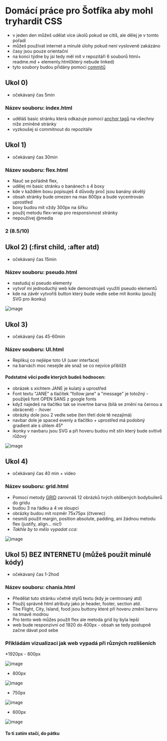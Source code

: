# Domácí práce pro Šotfíka aby mohl tryhardit CSS

* v jeden den můžeš udělat více úkolů pokud se cítíš, ale dělej je v tomto pořadí
* můžeš používat internet a minulé úlohy pokud není vysloveně zakázáno
* časy jsou pouze orientační
* na konci týdne by jsi tedy měl mít v repozitáři 6 souborů html+ readme.md + elementy.html(který nebude linked)
* tyto soubory budou přidány pomocí <a href="https://www.youtube.com/watch?v=B8RSMBSzFuA&ab_channel=Luis">commitů<a>

## Ukol 0) 
* očekávaný čas 5min
### Název souboru: index.html
* uděláš basic stránku která odkazuje pomocí <a href="https://www.w3schools.com/tags/tag_a.asp" target="blank">anchor tagů<a> na všechny níže zmíněné stránky
* vyzkoušej si commitnout do repozitáře

## Ukol 1) 
* očekávaný čas 30min
### Název souboru: flex.html
* Nauč se pořádně flex, 
* udělej mi basic stránku o banánech s 4 boxy
* kde v každém boxu popisuješ 4 důvody proč jsou banány skvělý
* obsah stránky bude omezen na max 800px a bude vycentrován uprostřed
* boxy budou mít vždy 300px na šířku
* použij metodu flex-wrap pro responsivnost stránky
* nepoužívej @media
### 2 (8.5/10)

## Ukol 2) (:first child, :after atd)
* očekávaný čas 15min
### Název souboru: pseudo.html
* nastuduj si pseudo elementy
* vytvoř mi jednoduchý web kde demonstruješ využití pseudo elementů 
* kde na závěr vytvoříš button který bude vedle sebe mít ikonku (použij SVG pro ikonku)

![image](https://user-images.githubusercontent.com/91286763/212567880-48b86275-7970-4506-b3a4-86208d0ab7de.png)

## Ukol 3)
* očekávaný čas 45-60min
### Název souboru: UI.html
* Replikuj co nejlépe toto UI (user interface)
* na barvách moc nesejde ale snaž se co nejvíce přiblížit
#### Podstatné věci podle kterých budeš hodnocen:
* obrázek s xichtem JANE je kulatý a uprostřed
* Font textu "JANE" a tlačítek "follow jane" a "message" je totožný - použiješ font OPEN SANS z google fonts
* když najedeš na tlačítko tak se invertne barva (bílá se změní na černou a obráceně) - :hover
* obrázky dole jsou 2 vedle sebe (ten třetí dole tě nezajímá)
* navbar dole je spaced evenly a tlačítko + uprostřed má podobný gradient ale s úhlem 45° 
* ikonky v navbaru jsou SVG a při hoveru budou mít stín který bude svítivě růžový

![image](https://user-images.githubusercontent.com/91286763/212567954-2d72e826-f91e-439f-9207-8411b7cca920.png)

## Ukol 4)
* očekávaný čas 40 min + video
### Název souboru: grid.html
* Pomocí metody <a href="https://www.youtube.com/watch?v=EiNiSFIPIQE&ab_channel=SlayingTheDragon ">GRID</a> zarovnáš 12 obrázků tvých oblíbených bodybuilerů do gridu
* budou 3 na řádku a 4 ve sloupci
* obrázky budou mít rozměr 75x75px (čtverec)
* nesmíš použít margin, position absolute, padding, ani žádnou metodu flex (justify, align... nic!)
* *Takhle by to mělo vypadat cca:*

![image](https://user-images.githubusercontent.com/91286763/212568558-ba0509b5-3a88-46d7-8d13-e7ecc5c516a9.png)

## Ukol 5) BEZ INTERNETU (můžeš použít minulé kódy)
* očekávaný čas 1-2hod
### Název souboru: chania.html
* Předělat tuto stránku včetně stylů textu (kdy je centrovaný atd)
* Použij správně html atributy jako je header, footer, section atd.
* The Flight, City, Island, food jsou buttony které při hoveru změní barvu na tmavě modrou
* Pro tento web můžes použít flex ale metoda grid by byla lepší
* web bude responzivní od 1920 do 400px - obsah se tedy postupně začne dávat pod sebe
### Přikládám vizualizaci jak web vypadá při různých rozlišeních
  
*1920px - 800px

![image](https://user-images.githubusercontent.com/91286763/212568829-d2b9030a-7ea5-4b19-af69-2caf9f00fb94.png)

* 800px

![image](https://user-images.githubusercontent.com/91286763/212568852-82f30c1a-b95d-4e8b-be66-67ec02760c4c.png)

* 750px

![image](https://user-images.githubusercontent.com/91286763/212568921-7a1aa53e-07e0-4846-8945-9a1d320aafed.png)

* 600px

![image](https://user-images.githubusercontent.com/91286763/212568876-cc7f249b-857f-4df1-a057-ed59ec56665c.png)



#### To ti zatím stačí, do pátku
